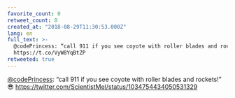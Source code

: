 ```yaml
---
favorite_count: 0
retweet_count: 0
created_at: "2018-08-29T11:30:53.000Z"
lang: en
full_text: >-
  @codePrincess: “call 911 if you see coyote with roller blades and rockets!” 😎
  https://t.co/VyW8YqBtZP
retweeted: true
---
```


[@codePrincess](https://twitter.com/codePrincess): “call 911 if you see coyote
with roller blades and rockets!” 😎
<https://twitter.com/ScientistMel/status/1034754434050531329>
